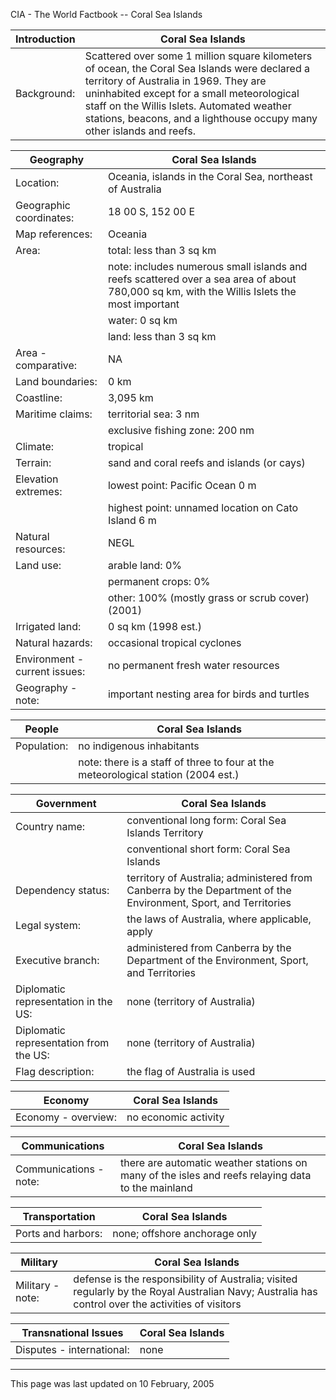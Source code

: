 CIA - The World Factbook -- Coral Sea Islands

| Introduction | Coral Sea Islands |
| --- | --- |
| Background: | Scattered over some 1 million square kilometers of ocean, the Coral Sea Islands were declared a territory of Australia in 1969. They are uninhabited except for a small meteorological staff on the Willis Islets. Automated weather stations, beacons, and a lighthouse occupy many other islands and reefs. |

| Geography | Coral Sea Islands |
| --- | --- |
| Location: | Oceania, islands in the Coral Sea, northeast of Australia |
| Geographic coordinates: | 18 00 S, 152 00 E |
| Map references: | Oceania |
| Area: | total: less than 3 sq km |
| | note: includes numerous small islands and reefs scattered over a sea area of about 780,000 sq km, with the Willis Islets the most important |
| | water: 0 sq km |
| | land: less than 3 sq km |
| Area - comparative: | NA |
| Land boundaries: | 0 km |
| Coastline: | 3,095 km |
| Maritime claims: | territorial sea: 3 nm |
| | exclusive fishing zone: 200 nm |
| Climate: | tropical |
| Terrain: | sand and coral reefs and islands (or cays) |
| Elevation extremes: | lowest point: Pacific Ocean 0 m |
| | highest point: unnamed location on Cato Island 6 m |
| Natural resources: | NEGL |
| Land use: | arable land: 0% |
| | permanent crops: 0% |
| | other: 100% (mostly grass or scrub cover) (2001) |
| Irrigated land: | 0 sq km (1998 est.) |
| Natural hazards: | occasional tropical cyclones |
| Environment - current issues: | no permanent fresh water resources |
| Geography - note: | important nesting area for birds and turtles |

| People | Coral Sea Islands |
| --- | --- |
| Population: | no indigenous inhabitants |
| | note: there is a staff of three to four at the meteorological station (2004 est.) |

| Government | Coral Sea Islands |
| --- | --- |
| Country name: | conventional long form: Coral Sea Islands Territory |
| | conventional short form: Coral Sea Islands |
| Dependency status: | territory of Australia; administered from Canberra by the Department of the Environment, Sport, and Territories |
| Legal system: | the laws of Australia, where applicable, apply |
| Executive branch: | administered from Canberra by the Department of the Environment, Sport, and Territories |
| Diplomatic representation in the US: | none (territory of Australia) |
| Diplomatic representation from the US: | none (territory of Australia) |
| Flag description: | the flag of Australia is used |

| Economy | Coral Sea Islands |
| --- | --- |
| Economy - overview: | no economic activity |

| Communications | Coral Sea Islands |
| --- | --- |
| Communications - note: | there are automatic weather stations on many of the isles and reefs relaying data to the mainland |

| Transportation | Coral Sea Islands |
| --- | --- |
| Ports and harbors: | none; offshore anchorage only |

| Military | Coral Sea Islands |
| --- | --- |
| Military - note: | defense is the responsibility of Australia; visited regularly by the Royal Australian Navy; Australia has control over the activities of visitors |

| Transnational Issues | Coral Sea Islands |
| --- | --- |
| Disputes - international: | none |

---
This page was last updated on 10 February, 2005                      